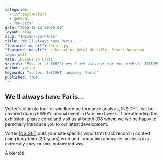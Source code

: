 ```yaml
---
categories: 
  - infraestructura
  - general
  - "no-cita"
date: "2015-11-13 09:00:00"
layout: blog
slug: "INSIGHT-in-Paris"
title: "We'll always have Paris..."
"featured-img-url": Paris.jpg
"featured-img-alt": Le basier de Hotel de Ville, Robert Doisneau
tags: null
meta: INSIGHT in Paris
excerpt: "Meet us at EWEA's event and discover our new product: INSIGHT"
author: vortex
keywords: "vortex, INSIGHT, anomaly, Paris"
published: true
---
```


##   We'll always have Paris...

Vortex's ultimate tool for windfarm performance analysis, INSIGHT, will be unveiled during EWEA's annual event in Paris next week. If are attending the exhibition, please come and visit us at booth J08 where we will be happy to personally introduce you to our latest development.
 
Vortex <a href="/solutions/monthly.html">INSIGHT</a> puts your site-specific wind farm track record in context using long-term (20-years) wind and production anomalies analysis in a extremely easy-to-use, automated way.

À bientôt!
